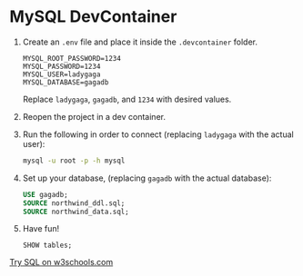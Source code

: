 # MySQL DevContainer

1. Create an `.env` file and place it inside the `.devcontainer` folder.

    ```text
    MYSQL_ROOT_PASSWORD=1234
    MYSQL_PASSWORD=1234
    MYSQL_USER=ladygaga
    MYSQL_DATABASE=gagadb
    ```

    Replace `ladygaga`, `gagadb`, and `1234` with desired values.

2. Reopen the project in a dev container.

3. Run the following in order to connect (replacing `ladygaga` with the actual user):

    ```bash
    mysql -u root -p -h mysql
    ```

4. Set up your database, (replacing `gagadb` with the actual database):

    ```sql
    USE gagadb;
    SOURCE northwind_ddl.sql;
    SOURCE northwind_data.sql;
    ```

5. Have fun!

    ```slq
    SHOW tables;
    ```

[Try SQL on w3schools.com](https://www.w3schools.com/sql/trysql.asp?filename=trysql_asc)
